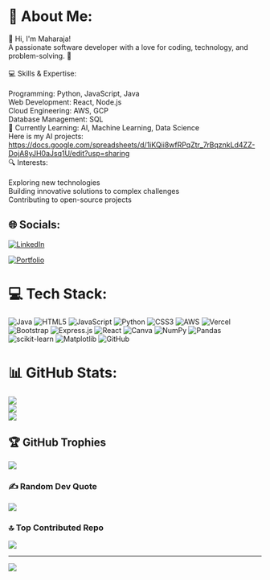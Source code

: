 # 💫 About Me:
👋 Hi, I'm Maharaja!<br>A passionate software developer with a love for coding, technology, and problem-solving. 🚀<br><br>💻 Skills & Expertise:<br><br>Programming: Python, JavaScript, Java<br>Web Development: React, Node.js<br>Cloud Engineering: AWS, GCP<br>Database Management: SQL<br>🌱 Currently Learning: AI, Machine Learning, Data Science<br>Here is my AI projects:<br>https://docs.google.com/spreadsheets/d/1iKQii8wfRPqZtr_7rBqznkLd4ZZ-DojA8yJH0aJsq1U/edit?usp=sharing<br>🔍 Interests:<br><br>Exploring new technologies<br>Building innovative solutions to complex challenges<br>Contributing to open-source projects<br>


## 🌐 Socials:
[![LinkedIn](https://img.shields.io/badge/LinkedIn-%230077B5.svg?logo=linkedin&logoColor=white)](https://www.linkedin.com/in/maharaja-velayutham-53080a222/)

[![Portfolio](https://img.shields.io/badge/-MASTODON-%232B90D9?style=for-the-badge&logo=mastodon&logoColor=white)](https://portfolio-five-psi-65.vercel.app/) 

# 💻 Tech Stack:
![Java](https://img.shields.io/badge/java-%23ED8B00.svg?style=for-the-badge&logo=openjdk&logoColor=white) ![HTML5](https://img.shields.io/badge/html5-%23E34F26.svg?style=for-the-badge&logo=html5&logoColor=white) ![JavaScript](https://img.shields.io/badge/javascript-%23323330.svg?style=for-the-badge&logo=javascript&logoColor=%23F7DF1E) ![Python](https://img.shields.io/badge/python-3670A0?style=for-the-badge&logo=python&logoColor=ffdd54) ![CSS3](https://img.shields.io/badge/css3-%231572B6.svg?style=for-the-badge&logo=css3&logoColor=white) ![AWS](https://img.shields.io/badge/AWS-%23FF9900.svg?style=for-the-badge&logo=amazon-aws&logoColor=white) ![Vercel](https://img.shields.io/badge/vercel-%23000000.svg?style=for-the-badge&logo=vercel&logoColor=white) ![Bootstrap](https://img.shields.io/badge/bootstrap-%238511FA.svg?style=for-the-badge&logo=bootstrap&logoColor=white) ![Express.js](https://img.shields.io/badge/express.js-%23404d59.svg?style=for-the-badge&logo=express&logoColor=%2361DAFB) ![React](https://img.shields.io/badge/react-%2320232a.svg?style=for-the-badge&logo=react&logoColor=%2361DAFB) ![Canva](https://img.shields.io/badge/Canva-%2300C4CC.svg?style=for-the-badge&logo=Canva&logoColor=white) ![NumPy](https://img.shields.io/badge/numpy-%23013243.svg?style=for-the-badge&logo=numpy&logoColor=white) ![Pandas](https://img.shields.io/badge/pandas-%23150458.svg?style=for-the-badge&logo=pandas&logoColor=white) ![scikit-learn](https://img.shields.io/badge/scikit--learn-%23F7931E.svg?style=for-the-badge&logo=scikit-learn&logoColor=white) ![Matplotlib](https://img.shields.io/badge/Matplotlib-%23ffffff.svg?style=for-the-badge&logo=Matplotlib&logoColor=black) ![GitHub](https://img.shields.io/badge/github-%23121011.svg?style=for-the-badge&logo=github&logoColor=white)
# 📊 GitHub Stats:
![](https://github-readme-stats.vercel.app/api?username=Maharajavelu&theme=dark&hide_border=false&include_all_commits=false&count_private=false)<br/>
![](https://github-readme-streak-stats.herokuapp.com/?user=Maharajavelu&theme=dark&hide_border=false)<br/>
![](https://github-readme-stats.vercel.app/api/top-langs/?username=Maharajavelu&theme=dark&hide_border=false&include_all_commits=false&count_private=false&layout=compact)

## 🏆 GitHub Trophies
![](https://github-profile-trophy.vercel.app/?username=Maharajavelu&theme=radical&no-frame=false&no-bg=true&margin-w=4)

### ✍️ Random Dev Quote
![](https://quotes-github-readme.vercel.app/api?type=horizontal&theme=radical)

### 🔝 Top Contributed Repo
![](https://github-contributor-stats.vercel.app/api?username=Maharajavelu&limit=5&theme=radical&combine_all_yearly_contributions=true)

---
[![](https://visitcount.itsvg.in/api?id=Maharajavelu&icon=2&color=0)](https://visitcount.itsvg.in)

<!-- Proudly created with GPRM ( https://gprm.itsvg.in ) -->
